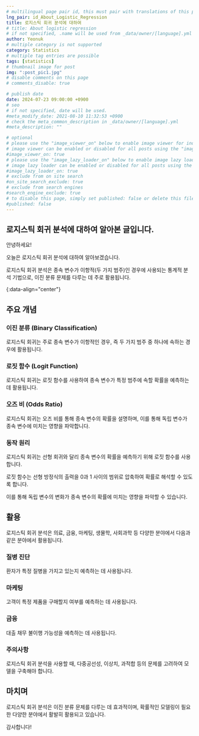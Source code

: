```yaml
---
# multilingual page pair id, this must pair with translations of this page. (This name must be unique)
lng_pair: id_About_Logistic_Regression
title: 로지스틱 회귀 분석에 대하여
# title: About logistic regression
# if not specified, .name will be used from _data/owner/[language].yml
author: Yeonuk
# multiple category is not supported
category: Statistics
# multiple tag entries are possible
tags: [statistics]
# thumbnail image for post
img: ":post_pic1.jpg"
# disable comments on this page
# comments_disable: true

# publish date
date: 2024-07-23 09:00:00 +0900
# seo
# if not specified, date will be used.
#meta_modify_date: 2021-08-10 11:32:53 +0900
# check the meta_common_description in _data/owner/[language].yml
#meta_description: ""

# optional
# please use the "image_viewer_on" below to enable image viewer for individual pages or posts (_posts/ or [language]/_posts folders).
# image viewer can be enabled or disabled for all posts using the "image_viewer_posts: true" setting in _data/conf/main.yml.
#image_viewer_on: true
# please use the "image_lazy_loader_on" below to enable image lazy loader for individual pages or posts (_posts/ or [language]/_posts folders).
# image lazy loader can be enabled or disabled for all posts using the "image_lazy_loader_posts: true" setting in _data/conf/main.yml.
#image_lazy_loader_on: true
# exclude from on site search
#on_site_search_exclude: true
# exclude from search engines
#search_engine_exclude: true
# to disable this page, simply set published: false or delete this file
#published: false
---
```


<!-- outline-start -->

## 로지스틱 회귀 분석에 대하여 알아본 글입니다.

안녕하세요!

오늘은 로지스틱 회귀 분석에 대하여 알아보겠습니다.

로지스틱 회귀 분석은 종속 변수가 이항적(두 가지 범주)인 경우에 사용되는 통계적 분석 기법으로, 이진 분류 문제를 다루는 데 주로 활용됩니다.

{:data-align="center"}

<!-- outline-end -->

## 주요 개념

### 이진 분류 (Binary Classification)

로지스틱 회귀는 주로 종속 변수가 이항적인 경우, 즉 두 가지 범주 중 하나에 속하는 경우에 활용됩니다.

### 로짓 함수 (Logit Function)

로지스틱 회귀는 로짓 함수를 사용하여 종속 변수가 특정 범주에 속할 확률을 예측하는 데 활용됩니다.

### 오즈 비 (Odds Ratio)

로지스틱 회귀는 오즈 비를 통해 종속 변수의 확률을 설명하며, 이를 통해 독립 변수가 종속 변수에 미치는 영향을 파악합니다.

### 동작 원리

로지스틱 회귀는 선형 회귀와 달리 종속 변수의 확률을 예측하기 위해 로짓 함수를 사용합니다.

로짓 함수는 선형 방정식의 출력을 0과 1 사이의 범위로 압축하여 확률로 해석할 수 있도록 합니다.

이를 통해 독립 변수의 변화가 종속 변수의 확률에 미치는 영향을 파악할 수 있습니다.

## 활용

로지스틱 회귀 분석은 의료, 금융, 마케팅, 생물학, 사회과학 등 다양한 분야에서 다음과 같은 분야에서 활용됩니다.

### 질병 진단

환자가 특정 질병을 가지고 있는지 예측하는 데 사용됩니다.

### 마케팅

고객이 특정 제품을 구매할지 여부를 예측하는 데 사용됩니다.

### 금융

대출 채무 불이행 가능성을 예측하는 데 사용됩니다.

### 주의사항

로지스틱 회귀 분석을 사용할 때, 다중공선성, 이상치, 과적합 등의 문제를 고려하여 모델을 구축해야 합니다.

## 마치며

로지스틱 회귀 분석은 이진 분류 문제를 다루는 데 효과적이며, 확률적인 모델링이 필요한 다양한 분야에서 활발히 활용되고 있습니다.

감사합니다!
